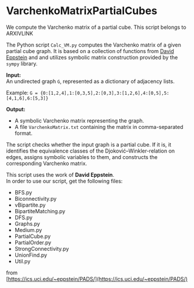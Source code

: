 # VarchenkoMatrixPartialCubes

We compute the Varchenko matrix of a partial cube. This script belongs to ARXIVLINK

The Python script `Calc_VM.py` computes the Varchenko matrix of a given partial cube graph. It is based on a collection of functions from [David Eppstein](https://ics.uci.edu/~eppstein/) and and utilizes symbolic matrix construction provided by the `sympy` library.

**Input:**  
An undirected graph `G`, represented as a dictionary of adjacency lists.

Example: `G = {0:[1,2,4],1:[0,3,5],2:[0,3],3:[1,2,6],4:[0,5],5:[4,1,6],6:[5,3]}`

**Output:**

- A symbolic Varchenko matrix representing the graph.  
- A file `VarchenkoMatrix.txt` containing the matrix in comma-separated format.
  
The script checks whether the input graph is a partial cube. If it is, it identifies the equivalence classes of the Djoković–Winkler-relation on edges, assigns symbolic variables to them, and constructs the corresponding Varchenko matrix.

This script uses the work of **David Eppstein**.  
In order to use our script, get the following files:

- BFS.py
- Biconnectivity.py
- vBipartite.py
- BipartiteMatching.py
- DFS.py
- Graphs.py
- Medium.py
- PartialCube.py
- PartialOrder.py
- StrongConnectivity.py
- UnionFind.py
- Util.py

from  
[https://ics.uci.edu/~eppstein/PADS/](https://ics.uci.edu/~eppstein/PADS/)
